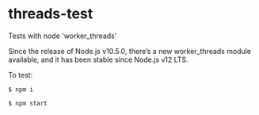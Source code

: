 # threads-test
Tests with node 'worker_threads'

Since the release of Node.js v10.5.0, there’s a new worker_threads module available, and it has been stable since Node.js v12 LTS.

To test:

`$ npm i`

`$ npm start`
